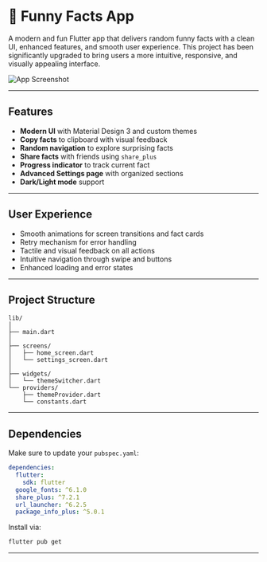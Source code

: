 
# 🎉 Funny Facts App

A modern and fun Flutter app that delivers random funny facts with a clean UI, enhanced features, and smooth user experience. This project has been significantly upgraded to bring users a more intuitive, responsive, and visually appealing interface.

![App Screenshot](assets/funny_facts.gif)

---

##  Features

-  **Modern UI** with Material Design 3 and custom themes
-  **Copy facts** to clipboard with visual feedback
-  **Random navigation** to explore surprising facts
-  **Share facts** with friends using `share_plus`
-  **Progress indicator** to track current fact
-  **Advanced Settings page** with organized sections
-  **Dark/Light mode** support

---

##  User Experience

- Smooth animations for screen transitions and fact cards
- Retry mechanism for error handling
- Tactile and visual feedback on all actions
- Intuitive navigation through swipe and buttons
- Enhanced loading and error states

---

##  Project Structure

```
lib/
│
├── main.dart
│   
├── screens/
│   ├── home_screen.dart
│   └── settings_screen.dart
│ 
├── widgets/
│   └── themeSwitcher.dart
└── providers/
    ├── themeProvider.dart
    └── constants.dart
```

---

##  Dependencies

Make sure to update your `pubspec.yaml`:

```yaml
dependencies:
  flutter:
    sdk: flutter
  google_fonts: ^6.1.0
  share_plus: ^7.2.1
  url_launcher: ^6.2.5
  package_info_plus: ^5.0.1
```

Install via:

```bash
flutter pub get
```

---

